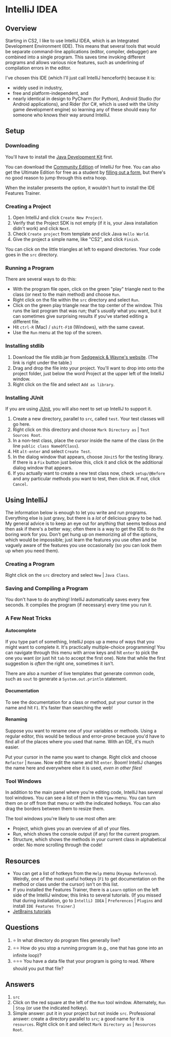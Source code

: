 # IntelliJ IDEA
## Overview
Starting in CS2, I like to use IntelliJ IDEA, which is an Integrated Development Environment (IDE). This means that several
tools that would be separate command-line applications (editor, compiler, debugger) are combined into a single program.
This saves time invoking different programs and allows various nice features, such as underlining of compilation errors
in the editor.

I've chosen this IDE (which I'll just call IntelliJ henceforth) because it is:
- widely used in industry,
- free and platform-independent, and
- nearly identical in design to PyCharm (for Python), Android Studio (for Android applications), and Rider (for C#, which is used with the Unity game development engine) so learning any of these should easy for someone who knows their way around IntelliJ.
## Setup
### Downloading
You'll have to install the [Java Development Kit](command_line.md) first.

You can download the [Community Edition](https://www.jetbrains.com/idea/download/) of IntelliJ for free. You can also get the Ultimate
Edition for free as a student by [filling out a form](https://www.jetbrains.com/student/), but there's no good reason
to jump through this extra hoop.

When the installer presents the option, it wouldn't hurt to install the IDE Features Trainer.
### Creating a Project
1. Open IntelliJ and click `Create New Project`.
1. Verify that the Project SDK is not empty (if it is, your Java installation didn't work) and click `Next`.
1. Check `Create project` from template and click Java `Hello World`.
1. Give the project a simple name, like "CS2", and click `Finish`.

You can click on the little triangles at left to expand directories. Your code goes in the `src` directory.
### Running a Program
There are several ways to do this:
- With the program file open, click on the green "play" triangle next to the class (or next to the main method) and choose `Run`.
- Right click on the file within the `src` directory and select `Run`.
- Click on the green play triangle near the top center of the window. This runs the last program that was run; that's
*usually* what you want, but it can sometimes give surprising results if you've started editing a different file.
- Hit `ctrl-R` (Mac) / `shift-F10` (Windows), with the same caveat.
- Use the `Run` menu at the top of the screen.
### Installing stdlib
1. Download the file stdlib.jar from [Sedgewick & Wayne's website](https://introcs.cs.princeton.edu/java/stdlib/). (The link is right under the table.)
1. Drag and drop the file into your project. You'll want to drop into onto the project folder, just below the word Project
at the upper left of the IntelliJ window.
1. Right click on the file and select `Add as library`.
### Installing JUnit
If you are using [JUnit](../software_development/testing.md), you will also neet to set up IntelliJ to support it.
1. Create a new directory, parallel to `src`, called `test`. Your test classes will go here.
1. Right click on this directory and choose `Mark Directory as` | `Test Sources Root`.
1. In a non-test class, place the cursor inside the name of the class (in the line `public class NameOfClass`).
1. Hit `alt-enter` and select `Create Test`.
1. In the dialog window that appears, choose `JUnit5` for the testing library. If there is a `Fix` button just below this, click it and click `OK` the additional dialog window that appears.
1. If you actually want to create a new test class now, check `setup/@Before` and any particular methods you want to test, then click `OK`. If not, click `Cancel`. 
## Using IntelliJ
The information below is enough to let you write and run programs. Everything else is just gravy, but there is a *lot* of
delicious gravy to be had. My general advice is to keep an eye out for anything that seems tedious and then ask if there's
a better way; often there is a way to get the IDE to do the boring work for you. Don't get hung up on memorizing all of the
options, which would be impossible; just learn the features you use often and be vaguely aware of the features you use occasionally (so you can look them up when you need them).
### Creating a Program
Right click on the `src` directory and select `New` | `Java Class`.
### Saving and Compiling a Program
You don't have to do anything! IntelliJ automatically saves every few seconds. It compiles the program (if necessary) every time you run it.
### A Few Neat Tricks
#### Autocomplete
If you type part of something, IntelliJ pops up a menu of ways that you might want to complete it. It's practically multiple-choice programming! You can navigate through this menu with arrow keys and hit `enter` to pick the one you want (or just hit `tab` to accept the first one). Note that while the first suggestion is *often* the right one, sometimes it isn't.

There are also a number of live templates that generate common code, such as `sout` to generate a `System.out.println` statement.
#### Documentation
To see the documentation for a class or method, put your cursor in the name and hit `F1`. It's faster than searching the web!
#### Renaming
Suppose you want to rename one of your variables or methods. Using a regular editor, this would be tedious and error-prone because you'd have to find all of the places where you used that name. With an IDE, it's much easier.

Put your cursor in the name you want to change. Right click and choose `Refactor` | `Rename`. Now edit the name and hit `enter`. Boom! IntelliJ changes the name here and everywhere else it is used, *even in other files*!
### Tool Windows
In addition to the main panel where you're editing code, IntelliJ has several tool windows. You can see a list of them in the `View` menu. You can turn them on or off from that menu or with the indicated hotkeys. You can also drag the borders between them to resize them.

The tool windows you're likely to use most often are:
- Project, which gives you an overview of all of your files.
- Run, which shows the console output (if any) for the current program.
- Structure, which shows the methods in your current class in alphabetical order. No more scrolling through the code!
## Resources
- You can get a list of hotkeys from the `Help` menu (`Keymap Reference`). Weirdly, one of the most useful hotkeys (`F1` to get documentation on the method or class under the cursor) isn't on this list. 
- If you installed the Features Trainer, there is a `Learn` option on the left side of the IntelliJ window; this links to several tutorials. (If you missed that during installation, go to `IntelliJ IDEA` | `Preferences` | `Plugins` and install `IDE Features Trainer`.)
- [JetBrains tutorials](https://www.jetbrains.com/idea/documentation/)
## Questions
1. :star: In what directory do program files generally live?
1. :star::star: How do you stop a running program (e.g., one that has gone into an infinite loop)?
1. :star::star::star: You have a data file that your program is going to read. Where should you put that file?
## Answers
1. `src`
1. Click on the red square at the left of the `Run` tool window. Alternately, `Run` | `Stop` (or use the indicated hotkey).
1. Simple answer: put it in your project but not inside `src`. Professional answer: create a directory parallel to `src`; a good name for it is `resources`. Right click on it and select `Mark Directory as` | `Resources Root`.
